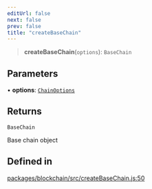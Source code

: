 ```yaml
---
editUrl: false
next: false
prev: false
title: "createBaseChain"
---
```


> **createBaseChain**(`options`): `BaseChain`

## Parameters

• **options**: [`ChainOptions`](/reference/tevm/blockchain/type-aliases/chainoptions/)

## Returns

`BaseChain`

Base chain object

## Defined in

[packages/blockchain/src/createBaseChain.js:50](https://github.com/evmts/tevm-monorepo/blob/main/packages/blockchain/src/createBaseChain.js#L50)
